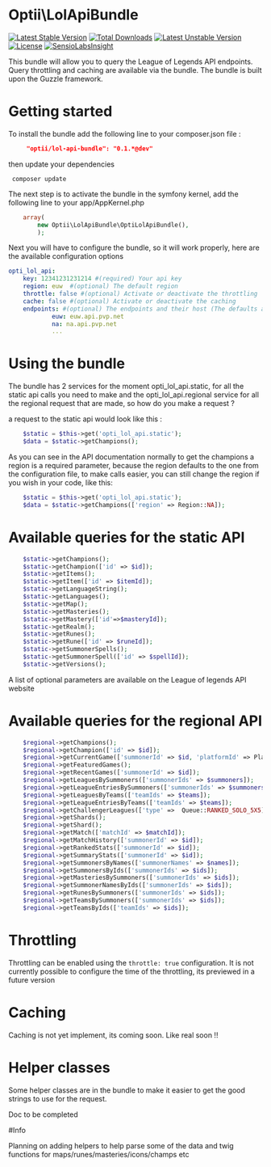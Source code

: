 # Optii\LolApiBundle 

[![Latest Stable Version](https://poser.pugx.org/optii/lol-api-bundle/v/stable)](https://packagist.org/packages/optii/lol-api-bundle) 
[![Total Downloads](https://poser.pugx.org/optii/lol-api-bundle/downloads)](https://packagist.org/packages/optii/lol-api-bundle) 
[![Latest Unstable Version](https://poser.pugx.org/optii/lol-api-bundle/v/unstable)](https://packagist.org/packages/optii/lol-api-bundle) [![License](https://poser.pugx.org/optii/lol-api-bundle/license)](https://packagist.org/packages/optii/lol-api-bundle)
[![SensioLabsInsight](https://insight.sensiolabs.com/projects/183f6eba-be47-43a6-823b-9555ec046b53/mini.png)](https://insight.sensiolabs.com/projects/183f6eba-be47-43a6-823b-9555ec046b53)

This bundle will allow you to query the League of Legends API endpoints. Query throttling and caching are available via the bundle. The bundle is built upon the Guzzle framework.




# Getting started

To install the bundle add the following line to your composer.json file :

```json
     "optii/lol-api-bundle": "0.1.*@dev"
```
then update your dependencies

```
 composer update
```

The next step is to activate the bundle in the symfony kernel, add the following line to your app/AppKernel.php

```php
    array(
        new Optii\LolApiBundle\OptiLolApiBundle(),
        );
```

Next you will have to configure the bundle, so it will work properly, here are the available configuration options

```yaml
opti_lol_api:
    key: 12341231231214 #(required) Your api key 
    region: euw  #(optional) The default region
    throttle: false #(optional) Activate or deactivate the throttling 
    cache: false #(optional) Activate or deactivate the caching
    endpoints: #(optional) The endpoints and their host (The defaults are set to the current endpoints, if any endpoints change just change them here)
            euw: euw.api.pvp.net 
            na: na.api.pvp.net
            ...
```

# Using the bundle

The bundle has 2 services for the moment opti_lol_api.static, for all the static api calls you need to make and the opti_lol_api.regional service for all the regional request that are made, so how do you make a request ?

a request to the static api would look like this :

```php
    $static = $this->get('opti_lol_api.static');
    $data = $static->getChampions();
```

As you can see in the API documentation normally to get the champions a region is a required parameter, because the region defaults to the one from the configuration file, to make calls easier, you can still change the region if you wish in your code, like this:

```php
    $static = $this->get('opti_lol_api.static');
    $data = $static->getChampions(['region' => Region::NA]);
```

# Available queries for the static API

```php
    $static->getChampions(); 
    $static->getChampion(['id' => $id]);
    $static->getItems();
    $static->getItem(['id' => $itemId]);
    $static->getLanguageString();
    $static->getLanguages();
    $static->getMap();
    $static->getMasteries();
    $static->getMastery(['id'=>$masteryId]);
    $static->getRealm();
    $static->getRunes();
    $static->getRune(['id' => $runeId]);
    $static->getSummonerSpells();
    $static->getSummonerSpell(['id' => $spellId]);
    $static->getVersions();
```

A list of optional parameters are available on the League of legends API website

# Available queries for the regional API

```php
    $regional->getChampions();
    $regional->getChampion(['id' => $id]);
    $regional->getCurrentGame(['summonerId' => $id, 'platformId' => Platform::EUW]);
    $regional->getFeaturedGames();
    $regional->getRecentGames(['summonerId' => $id]);
    $regional->getLeaguesBySummoners(['summonerIds' => $summoners]);
    $regional->getLeagueEntriesBySummoners(['summonerIds' => $summoners]);
    $regional->getLeaguesByTeams(['teamIds' => $teams]);
    $regional->getLeagueEntriesByTeams(['teamIds' => $teams]);
    $regional->getChallengerLeagues(['type' =>  Queue::RANKED_SOLO_5X5]);
    $regional->getShards();
    $regional->getShard();
    $regional->getMatch(['matchId' => $matchId]);
    $regional->getMatchHistory(['summonerId' => $id]);
    $regional->getRankedStats(['summonerId' => $id]);
    $regional->getSummaryStats(['summonerId' => $id]);
    $regional->getSummonersByNames(['summonerNames' => $names]);
    $regional->getSummonersByIds(['summonerIds' => $ids]);
    $regional->getMasteriesBySummoners(['summonerIds' => $ids]);
    $regional->getSummonerNamesByIds(['summonerIds' => $ids]);
    $regional->getRunesBySummoners(['summonerIds' => $ids]);
    $regional->getTeamsBySummoners(['summonerIds' => $ids]);
    $regional->getTeamsByIds(['teamIds' => $ids]);
```

# Throttling

 Throttling can be enabled using the ```throttle: true``` configuration.
 It is not currently possible to configure the time of the throttling, its previewed in a future version
 
# Caching
 
 Caching is not yet implement, its coming soon. Like real soon !!

# Helper classes

Some helper classes are in the bundle to make it easier to get the good strings to use for the request.

Doc to be completed

#Info

 Planning on adding helpers to help parse some of the data and twig functions for maps/runes/masteries/icons/champs etc
 
 



